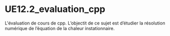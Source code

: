 # UE12.2_evaluation_cpp
L'évaluation de cours de cpp. 
L’objectit de ce sujet est d’étudier la résolution numérique de l’équation de la chaleur instationnaire.
